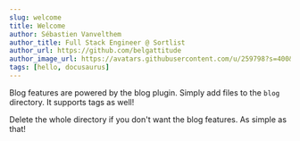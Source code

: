 ```yaml
---
slug: welcome
title: Welcome
author: Sébastien Vanvelthem
author_title: Full Stack Engineer @ Sortlist
author_url: https://github.com/belgattitude
author_image_url: https://avatars.githubusercontent.com/u/259798?s=400&u=7ff94100617051cb8fe4230c9357a87333139ec2&v=4
tags: [hello, docusaurus]
---
```


Blog features are powered by the blog plugin. Simply add files to the `blog` directory. It supports tags as well!

Delete the whole directory if you don't want the blog features. As simple as that!
